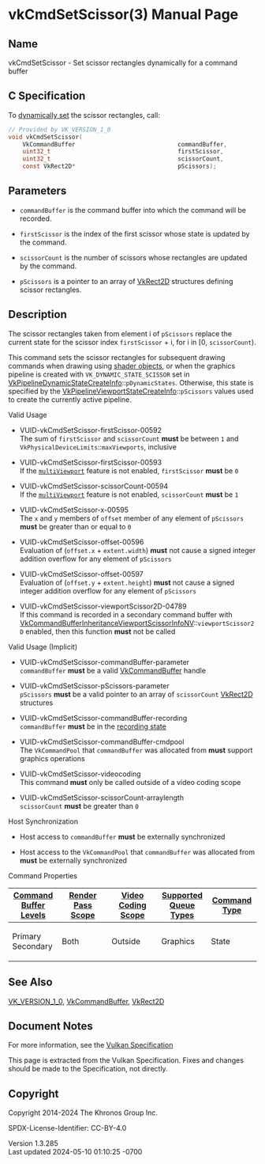 # vkCmdSetScissor(3) Manual Page

## Name

vkCmdSetScissor - Set scissor rectangles dynamically for a command
buffer



## <a href="#_c_specification" class="anchor"></a>C Specification

To <a
href="https://registry.khronos.org/vulkan/specs/1.3-extensions/html/vkspec.html#pipelines-dynamic-state"
target="_blank" rel="noopener">dynamically set</a> the scissor
rectangles, call:

``` c
// Provided by VK_VERSION_1_0
void vkCmdSetScissor(
    VkCommandBuffer                             commandBuffer,
    uint32_t                                    firstScissor,
    uint32_t                                    scissorCount,
    const VkRect2D*                             pScissors);
```

## <a href="#_parameters" class="anchor"></a>Parameters

- `commandBuffer` is the command buffer into which the command will be
  recorded.

- `firstScissor` is the index of the first scissor whose state is
  updated by the command.

- `scissorCount` is the number of scissors whose rectangles are updated
  by the command.

- `pScissors` is a pointer to an array of [VkRect2D](https://registry.khronos.org/vulkan/specs/1.3-extensions/man/html/VkRect2D.html)
  structures defining scissor rectangles.

## <a href="#_description" class="anchor"></a>Description

The scissor rectangles taken from element i of `pScissors` replace the
current state for the scissor index `firstScissor` + i, for i in \[0,
`scissorCount`).

This command sets the scissor rectangles for subsequent drawing commands
when drawing using <a
href="https://registry.khronos.org/vulkan/specs/1.3-extensions/html/vkspec.html#shaders-objects"
target="_blank" rel="noopener">shader objects</a>, or when the graphics
pipeline is created with `VK_DYNAMIC_STATE_SCISSOR` set in
[VkPipelineDynamicStateCreateInfo](https://registry.khronos.org/vulkan/specs/1.3-extensions/man/html/VkPipelineDynamicStateCreateInfo.html)::`pDynamicStates`.
Otherwise, this state is specified by the
[VkPipelineViewportStateCreateInfo](https://registry.khronos.org/vulkan/specs/1.3-extensions/man/html/VkPipelineViewportStateCreateInfo.html)::`pScissors`
values used to create the currently active pipeline.

Valid Usage

- <a href="#VUID-vkCmdSetScissor-firstScissor-00592"
  id="VUID-vkCmdSetScissor-firstScissor-00592"></a>
  VUID-vkCmdSetScissor-firstScissor-00592  
  The sum of `firstScissor` and `scissorCount` **must** be between `1`
  and `VkPhysicalDeviceLimits`::`maxViewports`, inclusive

- <a href="#VUID-vkCmdSetScissor-firstScissor-00593"
  id="VUID-vkCmdSetScissor-firstScissor-00593"></a>
  VUID-vkCmdSetScissor-firstScissor-00593  
  If the <a
  href="https://registry.khronos.org/vulkan/specs/1.3-extensions/html/vkspec.html#features-multiViewport"
  target="_blank" rel="noopener"><code>multiViewport</code></a> feature
  is not enabled, `firstScissor` **must** be `0`

- <a href="#VUID-vkCmdSetScissor-scissorCount-00594"
  id="VUID-vkCmdSetScissor-scissorCount-00594"></a>
  VUID-vkCmdSetScissor-scissorCount-00594  
  If the <a
  href="https://registry.khronos.org/vulkan/specs/1.3-extensions/html/vkspec.html#features-multiViewport"
  target="_blank" rel="noopener"><code>multiViewport</code></a> feature
  is not enabled, `scissorCount` **must** be `1`

- <a href="#VUID-vkCmdSetScissor-x-00595"
  id="VUID-vkCmdSetScissor-x-00595"></a> VUID-vkCmdSetScissor-x-00595  
  The `x` and `y` members of `offset` member of any element of
  `pScissors` **must** be greater than or equal to `0`

- <a href="#VUID-vkCmdSetScissor-offset-00596"
  id="VUID-vkCmdSetScissor-offset-00596"></a>
  VUID-vkCmdSetScissor-offset-00596  
  Evaluation of (`offset.x` + `extent.width`) **must** not cause a
  signed integer addition overflow for any element of `pScissors`

- <a href="#VUID-vkCmdSetScissor-offset-00597"
  id="VUID-vkCmdSetScissor-offset-00597"></a>
  VUID-vkCmdSetScissor-offset-00597  
  Evaluation of (`offset.y` + `extent.height`) **must** not cause a
  signed integer addition overflow for any element of `pScissors`

- <a href="#VUID-vkCmdSetScissor-viewportScissor2D-04789"
  id="VUID-vkCmdSetScissor-viewportScissor2D-04789"></a>
  VUID-vkCmdSetScissor-viewportScissor2D-04789  
  If this command is recorded in a secondary command buffer with
  [VkCommandBufferInheritanceViewportScissorInfoNV](https://registry.khronos.org/vulkan/specs/1.3-extensions/man/html/VkCommandBufferInheritanceViewportScissorInfoNV.html)::`viewportScissor2D`
  enabled, then this function **must** not be called

Valid Usage (Implicit)

- <a href="#VUID-vkCmdSetScissor-commandBuffer-parameter"
  id="VUID-vkCmdSetScissor-commandBuffer-parameter"></a>
  VUID-vkCmdSetScissor-commandBuffer-parameter  
  `commandBuffer` **must** be a valid
  [VkCommandBuffer](https://registry.khronos.org/vulkan/specs/1.3-extensions/man/html/VkCommandBuffer.html) handle

- <a href="#VUID-vkCmdSetScissor-pScissors-parameter"
  id="VUID-vkCmdSetScissor-pScissors-parameter"></a>
  VUID-vkCmdSetScissor-pScissors-parameter  
  `pScissors` **must** be a valid pointer to an array of `scissorCount`
  [VkRect2D](https://registry.khronos.org/vulkan/specs/1.3-extensions/man/html/VkRect2D.html) structures

- <a href="#VUID-vkCmdSetScissor-commandBuffer-recording"
  id="VUID-vkCmdSetScissor-commandBuffer-recording"></a>
  VUID-vkCmdSetScissor-commandBuffer-recording  
  `commandBuffer` **must** be in the [recording
  state](#commandbuffers-lifecycle)

- <a href="#VUID-vkCmdSetScissor-commandBuffer-cmdpool"
  id="VUID-vkCmdSetScissor-commandBuffer-cmdpool"></a>
  VUID-vkCmdSetScissor-commandBuffer-cmdpool  
  The `VkCommandPool` that `commandBuffer` was allocated from **must**
  support graphics operations

- <a href="#VUID-vkCmdSetScissor-videocoding"
  id="VUID-vkCmdSetScissor-videocoding"></a>
  VUID-vkCmdSetScissor-videocoding  
  This command **must** only be called outside of a video coding scope

- <a href="#VUID-vkCmdSetScissor-scissorCount-arraylength"
  id="VUID-vkCmdSetScissor-scissorCount-arraylength"></a>
  VUID-vkCmdSetScissor-scissorCount-arraylength  
  `scissorCount` **must** be greater than `0`

Host Synchronization

- Host access to `commandBuffer` **must** be externally synchronized

- Host access to the `VkCommandPool` that `commandBuffer` was allocated
  from **must** be externally synchronized

Command Properties

<table class="tableblock frame-all grid-all stretch">
<colgroup>
<col style="width: 20%" />
<col style="width: 20%" />
<col style="width: 20%" />
<col style="width: 20%" />
<col style="width: 20%" />
</colgroup>
<thead>
<tr class="header">
<th class="tableblock halign-left valign-top"><a
href="#VkCommandBufferLevel">Command Buffer Levels</a></th>
<th class="tableblock halign-left valign-top"><a
href="#vkCmdBeginRenderPass">Render Pass Scope</a></th>
<th class="tableblock halign-left valign-top"><a
href="#vkCmdBeginVideoCodingKHR">Video Coding Scope</a></th>
<th class="tableblock halign-left valign-top"><a
href="#VkQueueFlagBits">Supported Queue Types</a></th>
<th class="tableblock halign-left valign-top"><a
href="#fundamentals-queueoperation-command-types">Command Type</a></th>
</tr>
</thead>
<tbody>
<tr class="odd">
<td class="tableblock halign-left valign-top"><p>Primary<br />
Secondary</p></td>
<td class="tableblock halign-left valign-top"><p>Both</p></td>
<td class="tableblock halign-left valign-top"><p>Outside</p></td>
<td class="tableblock halign-left valign-top"><p>Graphics</p></td>
<td class="tableblock halign-left valign-top"><p>State</p></td>
</tr>
</tbody>
</table>

## <a href="#_see_also" class="anchor"></a>See Also

[VK_VERSION_1_0](https://registry.khronos.org/vulkan/specs/1.3-extensions/man/html/VK_VERSION_1_0.html),
[VkCommandBuffer](https://registry.khronos.org/vulkan/specs/1.3-extensions/man/html/VkCommandBuffer.html), [VkRect2D](https://registry.khronos.org/vulkan/specs/1.3-extensions/man/html/VkRect2D.html)

## <a href="#_document_notes" class="anchor"></a>Document Notes

For more information, see the <a
href="https://registry.khronos.org/vulkan/specs/1.3-extensions/html/vkspec.html#vkCmdSetScissor"
target="_blank" rel="noopener">Vulkan Specification</a>

This page is extracted from the Vulkan Specification. Fixes and changes
should be made to the Specification, not directly.

## <a href="#_copyright" class="anchor"></a>Copyright

Copyright 2014-2024 The Khronos Group Inc.

SPDX-License-Identifier: CC-BY-4.0

Version 1.3.285  
Last updated 2024-05-10 01:10:25 -0700
